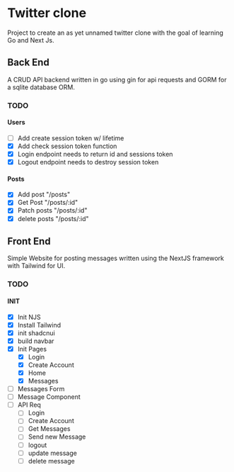 # Twitter clone

Project to create an as yet unnamed twitter clone with the goal of learning Go and Next Js.

## Back End

A CRUD API backend written in go using gin for api requests and GORM for a sqlite database ORM.

### TODO

#### Users
- [ ] Add create session token w/ lifetime
- [X] Add check session token function
- [X] Login endpoint needs to return id and sessions token 
- [X] Logout endpoint needs to destroy session token

#### Posts
- [X] Add post "/posts"
- [X] Get Post "/posts/:id"
- [X] Patch posts "/posts/:id"
- [X] delete posts "/posts/:id"

## Front End

Simple Website for posting messages written using the NextJS framework with Tailwind for UI.

### TODO

#### INIT
- [X] Init NJS
- [X] Install Tailwind
- [X] init shadcnui
- [X] build navbar
- [X] Init Pages
  - [X] Login
  - [X] Create Account
  - [X] Home
  - [X] Messages
- [ ] Messages Form
- [ ] Message Component
- [ ] API Req
  - [ ] Login
  - [ ] Create Account
  - [ ] Get Messages
  - [ ] Send new Message
  - [ ] logout
  - [ ] update message
  - [ ] delete message